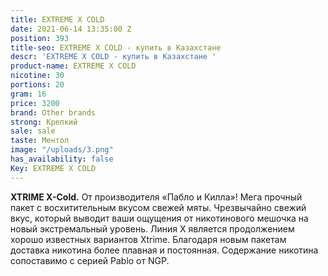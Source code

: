 ```yaml
---
title: EXTREME X COLD
date: 2021-06-14 13:35:00 Z
position: 393
title-seo: EXTREME X COLD - купить в Казахстане
descr: 'EXTREME X COLD - купить в Казахстане '
product-name: EXTREME X COLD
nicotine: 30
portions: 20
gram: 16
price: 3200
brand: Other brands
strong: Крепкий
sale: sale
taste: Ментол
image: "/uploads/3.png"
has_availability: false
Key: EXTREME X COLD
---
```


**XTRIME X-Cold.** От производителя «Пабло и Килла»! 
Мега прочный пакет с восхитительным вкусом свежей мяты.
Чрезвычайно свежий вкус, который выводит ваши ощущения от никотинового мешочка на новый экстремальный уровень. Линия X является продолжением хорошо известных вариантов Xtrime. Благодаря новым пакетам доставка никотина более плавная и постоянная. Содержание никотина сопоставимо с серией Pablo от NGP.
